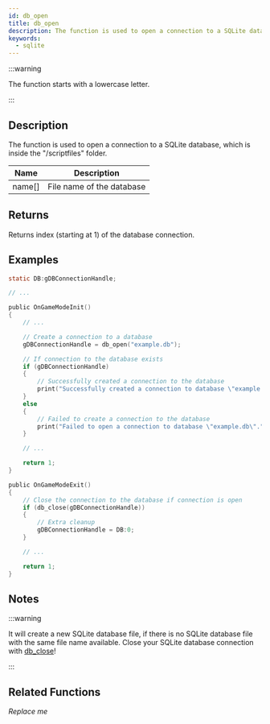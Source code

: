 ```yaml
---
id: db_open
title: db_open
description: The function is used to open a connection to a SQLite database file, which is inside the `/scriptfiles` folder.
keywords:
  - sqlite
---
```


:::warning

The function starts with a lowercase letter.

:::

## Description

The function is used to open a connection to a SQLite database, which is inside the "/scriptfiles" folder.

| Name   | Description               |
| ------ | ------------------------- |
| name[] | File name of the database |

## Returns

Returns index (starting at 1) of the database connection.

## Examples

```c
static DB:gDBConnectionHandle;

// ...

public OnGameModeInit()
{
    // ...

    // Create a connection to a database
    gDBConnectionHandle = db_open("example.db");

    // If connection to the database exists
    if (gDBConnectionHandle)
    {
        // Successfully created a connection to the database
        print("Successfully created a connection to database \"example.db\".");
    }
    else
    {
        // Failed to create a connection to the database
        print("Failed to open a connection to database \"example.db\".");
    }

    // ...

    return 1;
}

public OnGameModeExit()
{
    // Close the connection to the database if connection is open
    if (db_close(gDBConnectionHandle))
    {
        // Extra cleanup
        gDBConnectionHandle = DB:0;
    }

    // ...

    return 1;
}
```

## Notes

:::warning

It will create a new SQLite database file, if there is no SQLite database file with the same file name available. Close your SQLite database connection with [db_close](db_close)!

:::

## Related Functions

_Replace me_
